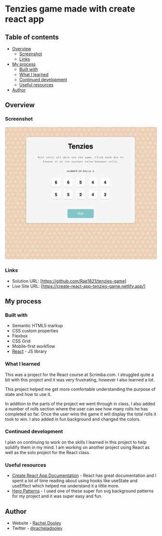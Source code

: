 # Tenzies game made with create react app


## Table of contents

- [Overview](#overview)
  - [Screenshot](#screenshot)
  - [Links](#links)
- [My process](#my-process)
  - [Built with](#built-with)
  - [What I learned](#what-i-learned)
  - [Continued development](#continued-development)
  - [Useful resources](#useful-resources)
- [Author](#author)



## Overview


### Screenshot

![](./src/screenshot.png)


### Links

- Solution URL: [https://github.com/Rae1821/tenzies-game]
- Live Site URL: [https://create-react-app-tenzies-game.netlify.app/]

## My process

### Built with

- Semantic HTML5 markup
- CSS custom properties
- Flexbox
- CSS Grid
- Mobile-first workflow
- [React](https://reactjs.org/) - JS library


### What I learned

This was a project for the React course at Scrimba.com. I struggled quite a bit with this project and it was very frustrating, however I also learned a lot.

This project helped me get more comfortable understanding the purpose of state and how to use it.

In addition to the parts of the project we went through in class, I also added a number of rolls section where the user can see how many rolls he has completed so far. Once the user wins the game it will display the total rolls it took to win. I also added in fun background and changed the colors. 


### Continued development

I plan on continuing to work on the skills I learned in this project to help solidify them in my mind. I am working on another project using React as well as the solo project for the React class.

### Useful resources

- [Create React App Documentation](https://create-react-app.dev/docs/getting-started) - React has great documentation and I spent a lot of time reading about using hooks like useState and useEffect which helped me understand it a little more.
- [Hero Patterns](https://heropatterns.com/) - I used one of these super fun svg background patterns for my project and it was super easy and fun.


## Author

- Website - [Rachel Dooley](https://www.rachelandersondooley.com)
- Twitter - [@racheladooley](https://www.twitter.com/racheladooley)



